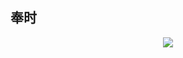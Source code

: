 ## 奉时
<div align="center">
    <img src="https://raw.githubusercontent.com/ckjbug/xiaokui/master/image/shijian.png"> 
</div>
